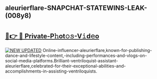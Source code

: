 ## aleurierflare-SNAPCHAT-STATEWINS-LEAK-(008y8)


# <h2><a href="https://mediaupload.pro?-20M">🔗👉 🔴 Private-P𝚑ot𝚘𝚜-V𝚒d𝚎o</a></h2>

[![NEW UPDATED](https://i.imgur.com/0qMVB7G.gif)](https://mediaupload.pro?-20M)
Online-influencer-aleurierflare,known-for-publishing-dance-and-lifestyle-content,-including-performances-and-vlogs-on-social-media-platforms.Brilliant-ventriloquist-assistant-aleurierflare,celebrated-for-their-exceptional-abilities-and-accomplishments-in-assisting-ventriloquists.  